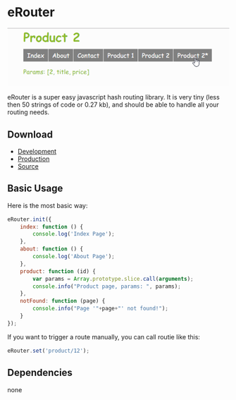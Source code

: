 # eRouter

![Preview](/preview.png)

eRouter is a super easy javascript hash routing library. 
It is very tiny (less then 50 strings of code or 0.27 kb), and should be able to handle all your routing needs.

## Download

* [Development](https://raw.githubusercontent.com/frentsel/SuperEasyHashRouter/master/eRouter.js)
* [Production](https://raw.githubusercontent.com/frentsel/SuperEasyHashRouter/master/eRouter.min.js)
* [Source](https://github.com/frentsel/SuperEasyHashRouter)

## Basic Usage

Here is the most basic way:

```javascript
eRouter.init({
    index: function () {
        console.log('Index Page');
    },
    about: function () {
        console.log('About Page');
    },
    product: function (id) {
        var params = Array.prototype.slice.call(arguments);
        console.info("Product page, params: ", params);
    },
    notFound: function (page) {
        console.info("Page '"+page+"' not found!");
    }
});
```

If you want to trigger a route manually, you can call routie like this:

```javascript
eRouter.set('product/12');
```

## Dependencies

none